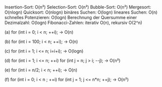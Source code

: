 Insertion-Sort: O(n²)
Selection-Sort: O(n²)
Bubble-Sort: O(n²)
Mergesort: O(nlogn)
Quicksort: O(nlogn)
binäres Suchen: O(logn)
lineares Suchen: O(n)
schnelles Potenzieren: O(logn)
Berechnung der Quersumme einer Dezimalzahl: O(logn)
Fibonacci-Zahlen: iterativ O(n), rekursiv O(2^n)

(a) for (int i = 0; i < n; ++i); -> O(n)

(b) for (int i = 100; i < n; ++i); -> O(n)

(c) for (int i = 1; i <= n; i=i+i); -> O(logn)

(d) for (int i = 1; i <= n; ++i)
        for (int j = n; j > i; --j); -> O(n²)

(e) for (int i = n/2; i < n; ++i); -> O(n)

(f) for (int i = 0; i < n ; ++i)
        for (int j = 1; j <= n*n; ++j); -> O(n²)